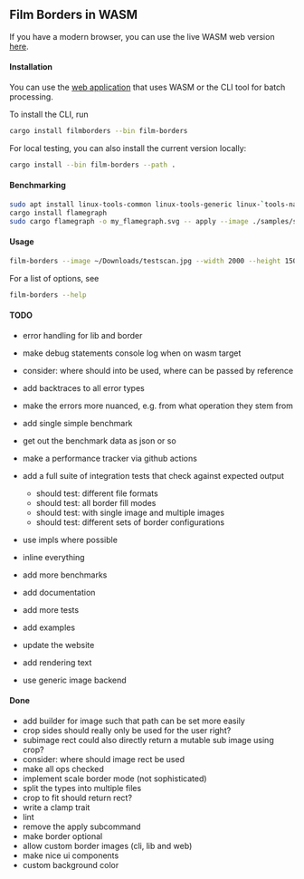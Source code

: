 ## Film Borders in WASM

If you have a modern browser, you can use the live WASM web version [here](https://film-borders.romnn.com).

#### Installation

You can use the [web application](https://film-borders.romnn.com) that uses WASM or the CLI tool for batch processing.

To install the CLI, run

```bash
cargo install filmborders --bin film-borders
```

For local testing, you can also install the current version locally:

```bash
cargo install --bin film-borders --path .
```

#### Benchmarking

```bash
sudo apt install linux-tools-common linux-tools-generic linux-`tools-name -r`
cargo install flamegraph
sudo cargo flamegraph -o my_flamegraph.svg -- apply --image ./samples/sample1.jpg --output ./output/sample1.png --border 0 --scale 1.00
```

#### Usage

```bash
film-borders --image ~/Downloads/testscan.jpg --width 2000 --height 1500 --border 10 --rotate 90
```

For a list of options, see

```bash
film-borders --help
```

#### TODO

- error handling for lib and border
- make debug statements console log when on wasm target
- consider: where should into be used, where can be passed by reference
- add backtraces to all error types
- make the errors more nuanced, e.g. from what operation they stem from

- add single simple benchmark
- get out the benchmark data as json or so
- make a performance tracker via github actions
- add a full suite of integration tests that check against expected output

  - should test: different file formats
  - should test: all border fill modes
  - should test: with single image and multiple images
  - should test: different sets of border configurations

- use impls where possible
- inline everything
- add more benchmarks
- add documentation
- add more tests
- add examples
- update the website
- add rendering text
- use generic image backend

#### Done

- add builder for image such that path can be set more easily
- crop sides should really only be used for the user right?
- subimage rect could also directly return a mutable sub image using crop?
- consider: where should image rect be used
- make all ops checked
- implement scale border mode (not sophisticated)
- split the types into multiple files
- crop to fit should return rect?
- write a clamp trait
- lint
- remove the apply subcommand
- make border optional
- allow custom border images (cli, lib and web)
- make nice ui components
- custom background color
